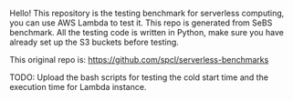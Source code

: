 Hello! This repository is the testing benchmark for serverless computing, you can use AWS Lambda to test it. This repo is generated from 
SeBS benchmark. All the testing code is written in Python, make sure you have already set up the S3 buckets before testing.

This original repo is: https://github.com/spcl/serverless-benchmarks

TODO: Upload the bash scripts for testing the cold start time and the execution time for Lambda instance.

